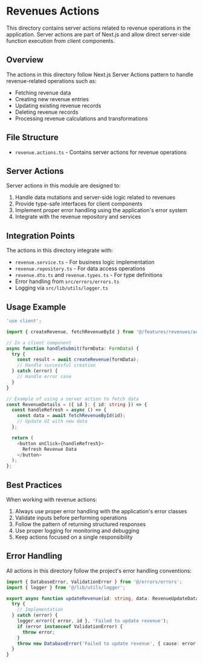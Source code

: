 # Revenues Actions

This directory contains server actions related to revenue operations in the application. Server actions are part of Next.js and allow direct server-side function execution from client components.

## Overview

The actions in this directory follow Next.js Server Actions pattern to handle revenue-related operations such as:
- Fetching revenue data
- Creating new revenue entries
- Updating existing revenue records
- Deleting revenue records
- Processing revenue calculations and transformations

## File Structure

- `revenue.actions.ts` - Contains server actions for revenue operations

## Server Actions

Server actions in this module are designed to:
1. Handle data mutations and server-side logic related to revenues
2. Provide type-safe interfaces for client components
3. Implement proper error handling using the application's error system
4. Integrate with the revenue repository and services

## Integration Points

The actions in this directory integrate with:
- `revenue.service.ts` - For business logic implementation
- `revenue.repository.ts` - For data access operations
- `revenue.dto.ts` and `revenue.types.ts` - For type definitions
- Error handling from `src/errors/errors.ts`
- Logging via `src/lib/utils/logger.ts`

## Usage Example

```typescript
'use client';

import { createRevenue, fetchRevenueById } from '@/features/revenues/actions/revenue.actions';

// In a client component
async function handleSubmit(formData: FormData) {
  try {
    const result = await createRevenue(formData);
    // Handle successful creation
  } catch (error) {
    // Handle error case
  }
}

// Example of using a server action to fetch data
const RevenueDetails = ({ id }: { id: string }) => {
  const handleRefresh = async () => {
    const data = await fetchRevenueById(id);
    // Update UI with new data
  };

  return (
    <button onClick={handleRefresh}>
      Refresh Revenue Data
    </button>
  );
};
```

## Best Practices

When working with revenue actions:

1. Always use proper error handling with the application's error classes
2. Validate inputs before performing operations
3. Follow the pattern of returning structured responses
4. Use proper logging for monitoring and debugging
5. Keep actions focused on a single responsibility

## Error Handling

All actions in this directory follow the project's error handling conventions:

```typescript
import { DatabaseError, ValidationError } from '@/errors/errors';
import { logger } from '@/lib/utils/logger';

export async function updateRevenue(id: string, data: RevenueUpdateData) {
  try {
    // Implementation
  } catch (error) {
    logger.error({ error, id }, 'Failed to update revenue');
    if (error instanceof ValidationError) {
      throw error;
    }
    throw new DatabaseError('Failed to update revenue', { cause: error });
  }
}
```
